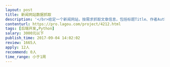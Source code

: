 ```yaml
---                
layout: post       
title: 新闻网站数据抓取           
description: '</br>给定一个新闻网站，按需求抓取文章信息，包括标题Title、作者Author、正文Content（需要把图片下载到本地）等等</br>'     
contenturl: https://pro.lagou.com/project/4212.html      
tags: [后端开发,Python]            
salary: 3000元以下          
publish_time: 2017-09-04 14:02:02         
review: 1665人                   
apply: 12人                   
recommend: 0人                   
time_range: 小于1周              
---                 
```


